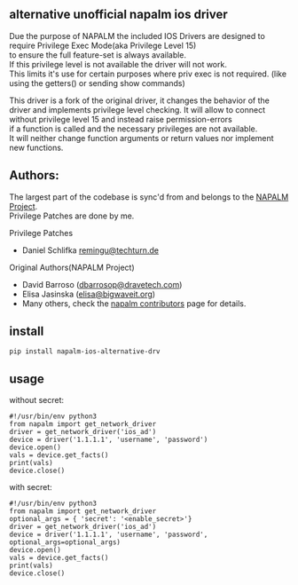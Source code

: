## alternative unofficial napalm ios driver

Due the purpose of NAPALM the included IOS Drivers are designed to require Privilege Exec Mode(aka Privilege Level 15)<br>
to ensure the full feature-set is always available.<br>
If this privilege level is not available the driver will not work.<br>
This limits it's use for certain purposes where priv exec is not required. (like using the getters() or sending show commands)

This driver is a fork of the original driver, it changes the behavior of the driver and implements privilege level checking.
It will allow to connect without privilege level 15 and instead raise permission-errors<br>
if a function is called and the necessary privileges are not available. <br>
It will neither change function arguments or return values nor implement new functions. 

## Authors:

The largest part of the codebase is sync'd from and belongs to the [NAPALM Project](https://github.com/napalm-automation/napalm/).<br>
Privilege Patches are done by me.

Privilege Patches
  * Daniel Schlifka <remingu@techturn.de>

Original Authors(NAPALM Project)
 * David Barroso ([dbarrosop@dravetech.com](mailto:dbarrosop@dravetech.com))
 * Elisa Jasinska ([elisa@bigwaveit.org](mailto:elisa@bigwaveit.org))
 * Many others, check the [napalm contributors](https://github.com/napalm-automation/napalm/graphs/contributors) page for details.

## install
 
    pip install napalm-ios-alternative-drv
    
## usage 

   without secret: 
    
    #!/usr/bin/env python3
    from napalm import get_network_driver
    driver = get_network_driver('ios_ad')      
    device = driver('1.1.1.1', 'username', 'password')
    device.open()    
    vals = device.get_facts()   
    print(vals)    
    device.close()

   with secret: 
    
    #!/usr/bin/env python3
    from napalm import get_network_driver
    optional_args = { 'secret': '<enable_secret>'}
    driver = get_network_driver('ios_ad')      
    device = driver('1.1.1.1', 'username', 'password', optional_args=optional_args)
    device.open()    
    vals = device.get_facts()   
    print(vals)    
    device.close()
    


